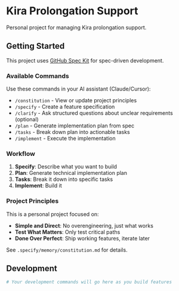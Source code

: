 # Kira Prolongation Support

Personal project for managing Kira prolongation support.

## Getting Started

This project uses [GitHub Spec Kit](https://github.com/github/spec-kit) for spec-driven development.

### Available Commands

Use these commands in your AI assistant (Claude/Cursor):

- `/constitution` - View or update project principles
- `/specify` - Create a feature specification
- `/clarify` - Ask structured questions about unclear requirements (optional)
- `/plan` - Generate implementation plan from spec
- `/tasks` - Break down plan into actionable tasks
- `/implement` - Execute the implementation

### Workflow

1. **Specify**: Describe what you want to build
2. **Plan**: Generate technical implementation plan
3. **Tasks**: Break it down into specific tasks
4. **Implement**: Build it

### Project Principles

This is a personal project focused on:
- **Simple and Direct**: No overengineering, just what works
- **Test What Matters**: Only test critical paths
- **Done Over Perfect**: Ship working features, iterate later

See `.specify/memory/constitution.md` for details.

## Development

```bash
# Your development commands will go here as you build features
```

